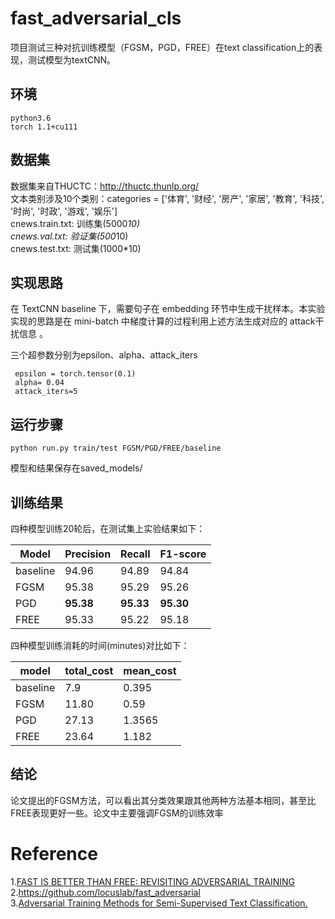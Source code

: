 # fast_adversarial_cls
项目测试三种对抗训练模型（FGSM，PGD，FREE）在text classification上的表现，测试模型为textCNN。

## 环境
```
python3.6
torch 1.1+cu111
```

## 数据集
数据集来自THUCTC：http://thuctc.thunlp.org/<br>
文本类别涉及10个类别：categories = ['体育', '财经', '房产', '家居', '教育', '科技', '时尚', '时政', '游戏', '娱乐']<br>
cnews.train.txt: 训练集(5000*10)<br>
cnews.val.txt: 验证集(500*10)<br>
cnews.test.txt: 测试集(1000*10)<br>

## 实现思路
在 TextCNN baseline 下，需要句子在 embedding 环节中生成干扰样本。本实验实现的思路是在 mini-batch 中梯度计算的过程利用上述方法生成对应的 attack干扰信息 。

三个超参数分别为epsilon、alpha、attack_iters

```
 epsilon = torch.tensor(0.1)
 alpha= 0.04
 attack_iters=5
```

## 运行步骤
```
python run.py train/test FGSM/PGD/FREE/baseline
```

模型和结果保存在saved_models/



## 训练结果

四种模型训练20轮后，在测试集上实验结果如下：

| **Model** | **Precision** | **Recall** | **F1-score** |
| --------- | ------------- | ---------- | ------------ |
| baseline  | 94.96         | 94.89      | 94.84        |
| FGSM      | 95.38         | 95.29      | 95.26        |
| PGD       | **95.38**     | **95.33**  | **95.30**    |
| FREE      | 95.33         | 95.22      | 95.18        |

四种模型训练消耗的时间(minutes)对比如下：

| **model** | **total_cost** | **mean_cost** |
| --------- | -------------- | ------------- |
| baseline  | 7.9            | 0.395         |
| FGSM      | 11.80          | 0.59          |
| PGD       | 27.13          | 1.3565        |
| FREE      | 23.64          | 1.182         |

## 结论
论文提出的FGSM方法，可以看出其分类效果跟其他两种方法基本相同，甚至比FREE表现更好一些。论文中主要强调FGSM的训练效率

# Reference

1.[FAST IS BETTER THAN FREE: REVISITING ADVERSARIAL TRAINING](https://arxiv.org/pdf/2001.03994.pdf)<br>
2.https://github.com/locuslab/fast_adversarial<br>
3.[Adversarial Training Methods for Semi-Supervised Text Classification.](https://arxiv.org/pdf/1605.07725.pdf)<br>
